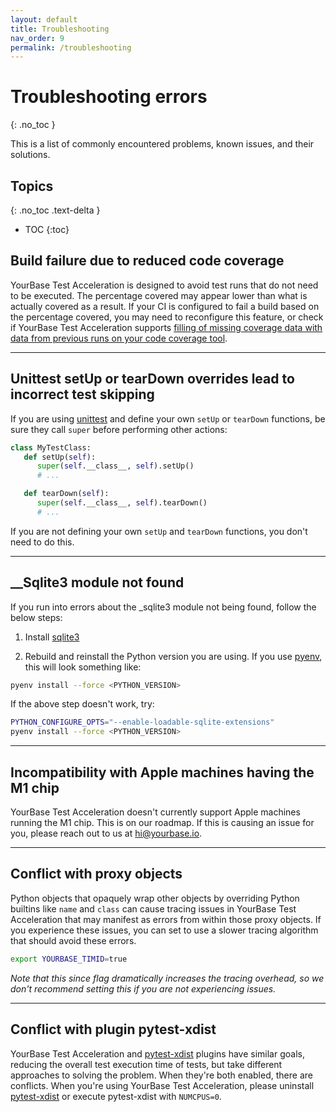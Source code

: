 ```yaml
---
layout: default
title: Troubleshooting
nav_order: 9
permalink: /troubleshooting
---
```


# Troubleshooting errors
{: .no_toc }

This is a list of commonly encountered problems, known issues, and their solutions.

## Topics
{: .no_toc .text-delta }

- TOC
{:toc}

## Build failure due to reduced code coverage
YourBase Test Acceleration is designed to avoid test runs that do not need to be executed. The percentage covered may appear lower than what is actually covered as a result. If your CI is configured to fail a build based on the percentage covered, you may need to reconfigure this feature, or check if YourBase Test Acceleration supports [filling of missing coverage data with data from previous runs on your code coverage tool](advanced-usage/integrate-code-coverage-tools.md).

---

## Unittest setUp or tearDown overrides lead to incorrect test skipping

If you are using [unittest](https://docs.python.org/3/library/unittest.html) and define your own `setUp` or `tearDown` functions, be sure they call `super` before performing other actions:

```python
class MyTestClass:
   def setUp(self):
      super(self.__class__, self).setUp()
      # ...

   def tearDown(self):
      super(self.__class__, self).tearDown()
      # ...
```

If you are not defining your own `setUp` and `tearDown` functions, you don't need to do this.

---

## __Sqlite3 module not found
If you run into errors about the _sqlite3 module not being found, follow the below steps:

1. Install <a href="https://www.sqlite.org/quickstart.html">sqlite3</a>

2. Rebuild and reinstall the Python version you are using. If you use [pyenv](https://github.com/pyenv/pyenv), this will look something like:

```sh
pyenv install --force <PYTHON_VERSION>
```

If the above step doesn't work, try:
```sh
PYTHON_CONFIGURE_OPTS="--enable-loadable-sqlite-extensions"
pyenv install --force <PYTHON_VERSION>
```

---

## Incompatibility with Apple machines having the M1 chip

YourBase Test Acceleration doesn't currently support Apple machines running the M1 chip. This is on our roadmap. If this is causing an issue for you, please reach out to us at [hi@yourbase.io](mailto:hi@yourbase.io).

---

## Conflict with proxy objects

Python objects that opaquely wrap other objects by overriding Python builtins like `name` and `class` can cause tracing issues in YourBase Test Acceleration that may manifest as errors from within those proxy objects. If you experience these issues, you can set to use a slower tracing algorithm that should avoid these errors. 

```sh
export YOURBASE_TIMID=true
```

_Note that this since flag dramatically increases the tracing overhead, so we don't recommend setting this if you are not experiencing issues._

---

## Conflict with plugin pytest-xdist

YourBase Test Acceleration and [pytest-xdist](https://pypi.org/project/pytest-xdist/) plugins have similar goals, reducing the overall test execution time of tests, but take different approaches to solving the problem. When they're both enabled, there are conflicts. When you're using YourBase Test Acceleration, please uninstall [pytest-xdist](https://pypi.org/project/pytest-xdist/) or execute pytest-xdist with `NUMCPUS=0`.
